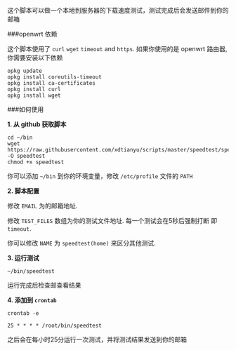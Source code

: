 这个脚本可以做一个本地到服务器的下载速度测试，测试完成后会发送邮件到你的邮箱

###openwrt 依赖

这个脚本使用了 `curl` `wget` `timeout` and `https`. 如果你使用的是 openwrt 路由器, 你需要安装以下依赖

```
opkg update
opkg install coreutils-timeout
opkg install ca-certificates
opkg install curl
opkg install wget
```

###如何使用

**1\. 从 github 获取脚本**
```
cd ~/bin
wget https://raw.githubusercontent.com/xdtianyu/scripts/master/speedtest/speedtest.sh -O speedtest
chmod +x speedtest
```
你可以添加 `~/bin` 到你的环境变量，修改 `/etc/profile` 文件的 `PATH`

**2\. 脚本配置**

修改 `EMAIL` 为的邮箱地址.

修改 `TEST_FILES` 数组为你的测试文件地址. 每一个测试会在5秒后强制打断 即 `timeout`.

你可以修改 `NAME` 为 `speedtest(home)` 来区分其他测试.

**3\. 运行测试**

```
~/bin/speedtest
```
运行完成后检查邮查看结果

**4\. 添加到 `crontab`**


```
crontab -e

25 * * * * /root/bin/speedtest
```

之后会在每小时25分运行一次测试，并将测试结果发送到你的邮箱
